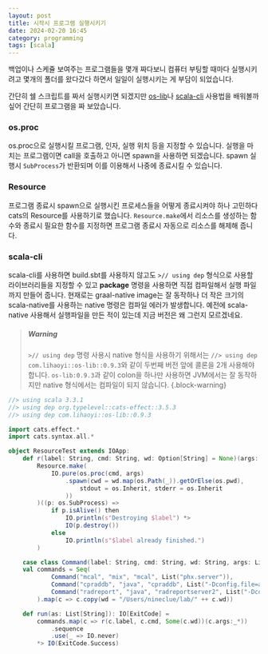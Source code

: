 ```yaml
---
layout: post
title: 시작시 프로그램 실행시키기
date: 2024-02-20 16:45
category: programming
tags: [scala]
---
```


백업이나 스케쥴 보여주는 프로그램들을 몇개 짜다보니 컴퓨터 부팅할 때마다 실행시키려고 몇개의 폴더를 왔다갔다 하면서 일일이 실행시키는 게 부담이 되었습니다.

간단히 쉘 스크립트를 짜서 실행시키면 되겠지만 [os-lib](https://github.com/com-lihaoyi/os-lib)나 [scala-cli](https://scala-cli.virtuslab.org) 사용법을 배워볼까 싶어 간단히 프로그램을 짜 보았습니다. 

### os.proc
os.proc으로 실행시킬 프로그램, 인자, 실행 위치 등을 지정할 수 있습니다. 실행을 마치는 프로그램이면 call을 호출하고 아니면 spawn을 사용하면 되겠습니다. spawn 실행시 `SubProcess`가 반환되며 이를 이용해서 나중에 종료시킬 수 있습니다.

### Resource
프로그램 종료시 spawn으로 실행시킨 프로세스들을 어떻게 종료시켜야 하나 고민하다 cats의 Resource를 사용하기로 했습니다. `Resource.make`에서 리소스를 생성하는 함수와 종료시 필요한 함수를 지정하면 프로그램 종료시 자동으로 리소스를 해제해 줍니다.

### scala-cli
scala-cli를 사용하면 build.sbt를 사용하지 않고도 `>// using dep` 형식으로 사용할 라이브러리들을 지정할 수 있고 **package** 명령을 사용하면 직접 컴파일해서 실행 파일까지 만들어 줍니다. 현재로는 graal-native image는 잘 동작하나 더 작은 크기의 scala-native를 사용하는 native 명령은 컴파일 에러가 발생합니다. 예전에 scala-native 사용해서 실행파일을 만든 적이 있는데 지금 버전은 왜 그런지 모르겠네요. 

> ##### Warning
> `>// using dep` 명령 사용시 native 형식을 사용하기 위해서는 `//> using dep com.lihaoyi::os-lib::0.9.3`와 같이 두번째 버전 앞에 콜론을 2개 사용해야 합니다. `os-lib:0.9.3`과 같이 colon을 하나만 사용하면 JVM에서는 잘 동작하지만 native 형식에서는 컴파일이 되지 않습니다.
{.block-warning}

```scala
//> using scala 3.3.1
//> using dep org.typelevel::cats-effect::3.5.3
//> using dep com.lihaoyi::os-lib::0.9.3

import cats.effect.*
import cats.syntax.all.*

object ResourceTest extends IOApp:
    def r(label: String, cmd: String, wd: Option[String] = None)(args: String*) =
        Resource.make(
            IO.pure(os.proc(cmd, args)
                .spawn(cwd = wd.map(os.Path(_)).getOrElse(os.pwd),
                    stdout = os.Inherit, stderr = os.Inherit
                ))
        )((p: os.SubProcess) =>
            if p.isAlive() then
                IO.println(s"Destroying $label") *>
                IO(p.destroy())
            else
                IO.println(s"$label already finished.")
        )

    case class Command(label: String, cmd: String, wd: String, args: List[String])
    val commands = Seq(
            Command("mcal", "mix", "mcal", List("phx.server")),
            Command("cpraddb", "java", "cpraddb", List("-Dconfig.file=application.conf", "-jar", "target/scala-3.3.1/craddb.jar")),
            Command("radreport", "java", "radreportserver2", List("-Dconfig.file=rrs.conf", "-jar", "rrs-server.jar"))
        ).map(c => c.copy(wd = "/Users/nineclue/lab/" ++ c.wd))

    def run(as: List[String]): IO[ExitCode] =
        commands.map(c => r(c.label, c.cmd, Some(c.wd))(c.args:_*))
            .sequence
            .use(_ => IO.never)
        *> IO(ExitCode.Success)
```
